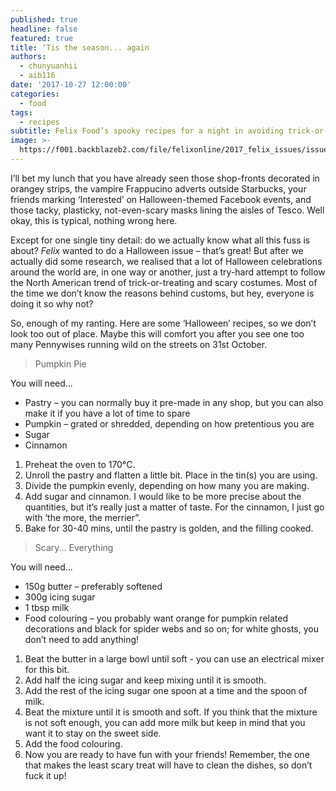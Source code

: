 ```yaml
---
published: true
headline: false
featured: true
title: ‘Tis the season... again
authors:
  - chunyuanhii
  - aib116
date: '2017-10-27 12:00:00'
categories:
  - food
tags:
  - recipes
subtitle: Felix Food’s spooky recipes for a night in avoiding trick-or-treaters.
image: >-
  https://f001.backblazeb2.com/file/felixonline/2017_felix_issues/issue_1673/1673_food_cookie.jpg
---
```

I’ll bet my lunch that you have already seen those shop-fronts decorated in orangey strips, the vampire Frappucino adverts outside Starbucks, your friends marking ‘Interested’ on Halloween-themed Facebook events, and those tacky, plasticky, not-even-scary masks lining the aisles of Tesco. Well okay, this is typical, nothing wrong here.

Except for one single tiny detail: do we actually know what all this fuss is about? _Felix_ wanted to do a Halloween issue – that’s great! But after we actually did some research, we realised that a lot of Halloween celebrations around the world are, in one way or another, just a try-hard attempt to follow the North American trend of trick-or-treating and scary costumes. Most of the time we don’t know the reasons behind customs, but hey, everyone is doing it so why not?

So, enough of my ranting. Here are some ‘Halloween’ recipes, so we don’t look too out of place. Maybe this will comfort you after you see one too many Pennywises running wild on the streets on 31st October.

> Pumpkin Pie

You will need...

- Pastry – you can normally buy it pre-made in any shop, but you can also make it if you have a lot of time to spare
- Pumpkin – grated or shredded, depending on how pretentious you are 
- Sugar
- Cinnamon

1. Preheat the oven to 170°C.
1. Unroll the pastry and flatten a little bit. Place in the tin(s) you are using. 
1. Divide the pumpkin evenly, depending on how many you are making. 
1. Add sugar and cinnamon. I would  like to be more precise about the quantities, but it’s really just a matter of taste. For the cinnamon, I just go with ‘the more, the merrier”. 
1. Bake for 30-40 mins, until the pastry is golden, and the filling cooked.

> Scary... Everything

You will need...

- 150g butter – preferably softened 
- 300g icing sugar 
- 1 tbsp milk 
- Food colouring – you probably want orange for pumpkin related decorations and black for spider webs and so on; for white ghosts, you don’t need to add anything!


1. Beat the butter in a large bowl until soft - you can use an electrical mixer for this bit. 
1. Add half the icing sugar and keep mixing until it is smooth. 
1. Add the rest of the icing sugar one spoon at a time and the spoon of milk. 
1. Beat the mixture until it is smooth and soft. If you think that the mixture is not soft enough, you can add more milk but keep in mind that you want it to stay on the sweet side. 
1. Add the food colouring. 
1. Now you are ready to have fun with your friends! Remember, the one that makes the least scary treat will have to clean the dishes, so don’t fuck it up!





